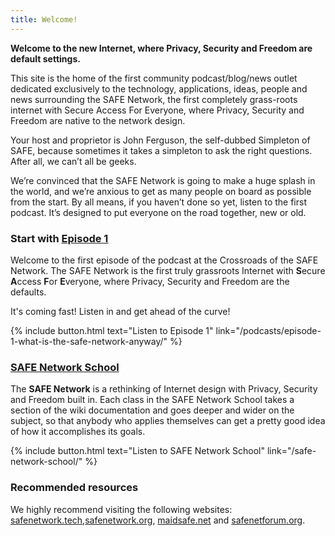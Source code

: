 ```yaml
---
title: Welcome!
---
```


**Welcome to the new Internet, where Privacy, Security and Freedom are default settings.**

This site is the home of the first community podcast/blog/news outlet dedicated exclusively to the technology, applications, ideas, people and news surrounding the SAFE Network, the first completely grass-roots internet with Secure Access For Everyone, where Privacy, Security and Freedom are native to the network design.

Your host and proprietor is John Ferguson, the self-dubbed Simpleton of SAFE, because sometimes it takes a simpleton to ask the right questions. After all, we can’t all be geeks.

We’re convinced that the SAFE Network is going to make a huge splash in the world, and we’re anxious to get as many people on board as possible from the start.
By all means, if you haven’t done so yet, listen to the first podcast. It’s designed to put everyone on the road together, new or old.

### Start with [Episode 1](/podcasts/episode-1-what-is-the-safe-network-anyway/)

Welcome to the first episode of the podcast at the Crossroads of the SAFE Network. The SAFE Network is the first truly grassroots Internet with **S**ecure **A**ccess **F**or **E**veryone, where Privacy, Security and Freedom are the defaults.

It's coming fast! Listen in and get ahead of the curve!

{% include button.html text="Listen to Episode 1" link="/podcasts/episode-1-what-is-the-safe-network-anyway/" %}

### [SAFE Network School](/safe-network-school/)

The **SAFE Network** is a rethinking of Internet design with Privacy, Security and Freedom built in. Each class in the SAFE Network School takes a section of the wiki documentation and goes deeper and wider on the subject, so that anybody who applies themselves can get a pretty good idea of how it accomplishes its goals.

{% include button.html text="Listen to SAFE Network School" link="/safe-network-school/" %}

### Recommended resources

We highly recommend visiting the following websites: [safenetwork.tech](https://safenetwork.tech),[safenetwork.org](https://safenetwork.org), [maidsafe.net](https://maidsafe.net) and [safenetforum.org](https://safenetforum.org).
